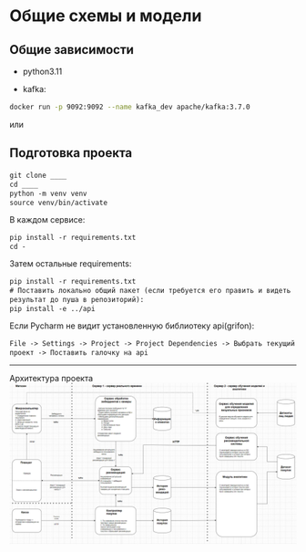# Общие схемы и модели

## Общие зависимости

- python3.11

- kafka:
```bash
docker run -p 9092:9092 --name kafka_dev apache/kafka:3.7.0
```
или

## Подготовка проекта

    git clone ____
    cd ____
    python -m venv venv
    source venv/bin/activate

В каждом сервисе:

    pip install -r requirements.txt
    cd -

Затем остальные requirements:

    pip install -r requirements.txt
    # Поставить локально общий пакет (если требуется его править и видеть результат до пуша в репозиторий):
    pip install -e ../api

Если Pycharm не видит установленную библиотеку api(grifon):
    
    File -> Settings -> Project -> Project Dependencies -> Выбрать текущий проект -> Поставить галочку на api

___

Архитектура проекта
![img.png](res/architecture.png)